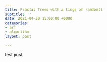 ```yaml
---
title: Fractal Trees with a tinge of random()
subtitle: ''
date: 2021-04-30 15:00:00 +0000
categories:
- art
- algorithm
layout: post

---
```

test post